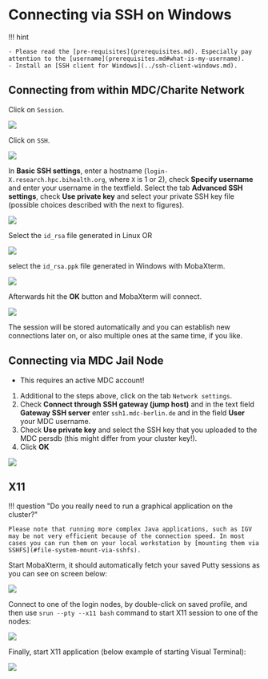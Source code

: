 # Connecting via SSH on Windows

!!! hint

    - Please read the [pre-requisites](prerequisites.md). Especially pay attention to the [username](prerequisites.md#what-is-my-username).
    - Install an [SSH client for Windows](../ssh-client-windows.md).

## Connecting from within MDC/Charite Network

Click on `Session`.

![](figures/mobaxterm_connect1.png)

Click on `SSH`.

![](figures/mobaxterm_connect2.png)

In **Basic SSH settings**, enter a hostname (`login-X.research.hpc.bihealth.org`, where `X` is 1 or 2), check **Specify username** and enter your username in the textfield.
Select the tab **Advanced SSH settings**, check **Use private key** and select your private SSH key file (possible choices described with the next to figures).

![](figures/mobaxterm_connect3.png)

Select the `id_rsa` file generated in Linux OR

![](figures/mobaxterm_connect3a.png)

select the `id_rsa.ppk` file generated in Windows with MobaXterm.

![](figures/mobaxterm_connect3b.png)

Afterwards hit the **OK** button and MobaXterm will connect.

![](figures/mobaxterm_connect4.png)

The session will be stored automatically and you can establish new connections later on, or also multiple ones at the same time, if you like.

## Connecting via MDC Jail Node

* This requires an active MDC account!

1. Additional to the steps above, click on the tab `Network settings`.
2. Check **Connect through SSH gateway (jump host)** and in the text field **Gateway SSH server** enter `ssh1.mdc-berlin.de` and in the field **User** your MDC username.
3. Check **Use private key** and select the SSH key that you uploaded to the MDC persdb (this might differ from your cluster key!).
4. Click **OK**

![](figures/mobaxterm_connect5.png)

## X11

!!! question "Do you really need to run a graphical application on the cluster?"

    Please note that running more complex Java applications, such as IGV may be not very efficient because of the connection speed. In most cases you can run them on your local workstation by [mounting them via SSHFS](#file-system-mount-via-sshfs).

Start MobaXterm, it should automatically fetch your saved Putty sessions as you can see on screen below:

![](figures/mobaxterm_main.png)

Connect to one of the login nodes, by double-click on saved profile, and then use `srun --pty --x11 bash` command to start X11 session to one of the nodes:

![](figures/mobaxterm_login.png)

Finally, start X11 application (below example of starting Visual Terminal):

![](figures/mobaxterm_xterm.png)